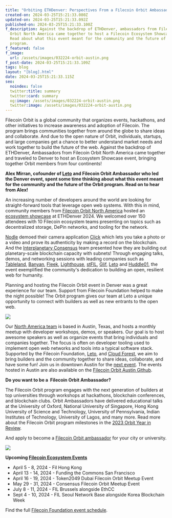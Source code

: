```yaml
---
title: "Orbiting ETHDenver: Perspectives From a Filecoin Orbit Ambassador"
created-on: 2024-03-25T15:21:33.080Z
updated-on: 2024-03-25T15:21:33.092Z
published-on: 2024-03-25T15:21:33.100Z
f_description: Against the backdrop of ETHDenver, ambassadors from Filecoin
  Orbit North America came together to host a Filecoin Ecosystem Showcase event.
  Read about what this event meant for the community and the future of the Orbit
  program.
f_featured: false
f_image:
  url: /assets/images/032224-orbit-austin.png
f_post-date: 2024-03-25T15:21:33.109Z
tags: blog
layout: "[blog].html"
date: 2024-03-25T15:21:33.115Z
seo:
  noindex: false
  twitter:title: summary
  twitter:card: summary
  og:image: /assets/images/032224-orbit-austin.png
  twitter:image: /assets/images/032224-orbit-austin.png
---
```

Filecoin Orbit is a global community that organizes events, hackathons, and other initiatives to increase awareness and adoption of Filecoin. The program brings communities together from around the globe to share ideas and collaborate. And due to the open nature of Orbit, individuals, startups, and large companies get a chance to better understand market needs and work together to build the future of the web. Against the backdrop of ETHDenver, Ambassadors from Filecoin Orbit North America came together and traveled to Denver to host an Ecosystem Showcase event, bringing together Orbit members from four continents!

**Alex Mirran, cofounder of [Leto](https://leto.gg) and Filecoin Orbit Ambassador who led the Denver event, spent some time thinking about what this event meant for the community and the future of the Orbit program. Read on to hear from Alex!**

An increasing number of developers around the world are looking for straight-forward tools that leverage open web systems. With this in mind, community members from [Filecoin Orbit North America](https://austinorbit.io) hosted an [ecosystem showcase](https://twitter.com/austin_orbit/status/1760893603314811024) at ETHDenver 2024. We welcomed over 150 attendees with 10 Filecoin ecosystem teams presenting on topics such as decentralized storage, DePin networks, and tooling for the network.

[Nodle](https://www.nodle.com/) demoed their camera application [Click](https://clickapp.com/) which lets you take a photo or a video and prove its authenticity by making a record on the blockchain. And the [Interplanetary Consensus](https://www.ipc.space/) team presented how they are building out planetary-scale blockchain capacity with subnets! Through engaging talks, demos, and networking sessions with leading companies such as [Tableland](https://tableland.xyz/), [Banyan](https://banyan.computer/), [Fleek](https://fleek.co/), [Lighthouse](https://www.lighthouse.storage/), [stFIL](https://stfil.io/#/), [Glif](https://www.glif.io/en), [Leto](https://leto.gg) and [Huddle01](https://huddle01.com/), the event exemplified the community's dedication to building an open, resilient web for humanity.

Planning and hosting the Filecoin Orbit event in Denver was a great experience for our team. Support from Filecoin Foundation helped to make the night possible! The Orbit program gives our team at Leto a unique opportunity to connect with builders as well as new entrants to the open web. 

![](https://lh7-us.googleusercontent.com/eT7EAmIj2qscVzZFHiPPi4E2-Zy7CBF4TAEw-JKnhtWOGWrHQF_4pRKp2Tb_5xyi5Wi2eJqxdv_mdk8kMg-wbkL5srvgKooHLoMVoKQNM2VnXnhKvltlnLOC5g86sQ_W8E2U-Xe_eErWrV8xNagQMII)

Our [North America team](https://austinorbit.io) is based in Austin, Texas, and hosts a monthly meetup with developer workshops, demos, or speakers. Our goal is to host awesome speakers as well as organize events that bring individuals and companies together. The focus is often on developer tooling used to implement open web networks and tools into a typical software stack. Supported by the Filecoin Foundation, [Leto](https://leto.gg/), and [Cloud Forest](https://cloudforest.cloud/), we aim to bring builders and the community together to share ideas, collaborate, and have some fun! Join us in downtown Austin for the [next event](https://www.meetup.com/austin-filecoin-orbit-meetup-group/). The events hosted in Austin are also available on the [Filecoin Orbit Austin Github](https://github.com/Filecoin-Orbit-Austin).

**Do you want to be a  Filecoin Orbit Ambassador?**

The Filecoin Orbit program engages with the next generation of builders at top universities through workshops at hackathons, blockchain conferences, and blockchain clubs. Orbit Ambassadors have delivered educational talks at the University of Oxford, National University of Singapore, Hong Kong University of Science and Technology, University of Pennsylvania, Indian Institutes of Technology, University of Lagos, and many more. Read more about the Filecoin Orbit program milestones in the [2023 Orbit Year in Review](https://fil.org/events/).

And apply to become a [Filecoin Orbit ambassador](https://airtable.com/appAGdqyYrqoFNuPI/shrKrbPOdxGNnMM9C) for your city or university.

![](https://lh7-us.googleusercontent.com/lPGlGnds3qGCC9ZGjFICk93WO83EdB6_zBjGF6Ct-sVcL43NOV0r_OLxEXNcWxgfOE0nzHtJ7rlEMSiUKKAss0ZBtATXmr8oQ-UuSXV-ASuOCHLbwPjhgOO6eNFuk-WgELAvJhzdvrE5NscWbgwgdbM)![]()

**Upcoming [Filecoin Ecosystem Events](https://fil.org/events/)**

* April 5 - 8, 2024 - Fil Hong Kong
* April 13 - 14, 2024 - Funding the Commons San Francisco
* April 16 - 19, 2024 - Token2049 Dubai Filecoin Orbit Meetup Event
* May 29 - 31, 2024 - Consensus Filecoin Orbit Meetup Event
* July 8 - 11, 2024 - FIL Brussels alongside EthCC
* Sept 4 - 10, 2024 - FIL Seoul Network Base alongside Korea Blockchain Week

Find the full [Filecoin Foundation event schedule](https://fil.org/events/).